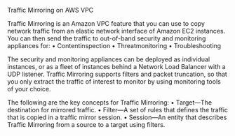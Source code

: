 Traffic Mirroring on AWS VPC

Traffic Mirroring is an Amazon VPC feature that you can use to copy network traffic from an elastic network interface of Amazon EC2 instances. You can then send the traffic to out-of-band security and monitoring appliances for:
• Contentinspection 
• Threatmonitoring 
• Troubleshooting

The security and monitoring appliances can be deployed as individual instances, or as a fleet of instances behind a Network Load Balancer with a UDP listener. Traffic Mirroring supports filters and packet truncation, so that you only extract the traffic of interest to monitor by using monitoring tools of your choice.

The following are the key concepts for Traffic Mirroring:
• Target—The destination for mirrored traffic.
• Filter—A set of rules that defines the traffic that is copied in a traffic mirror session.
• Session—An entity that describes Traffic Mirroring from a source to a target using filters.




